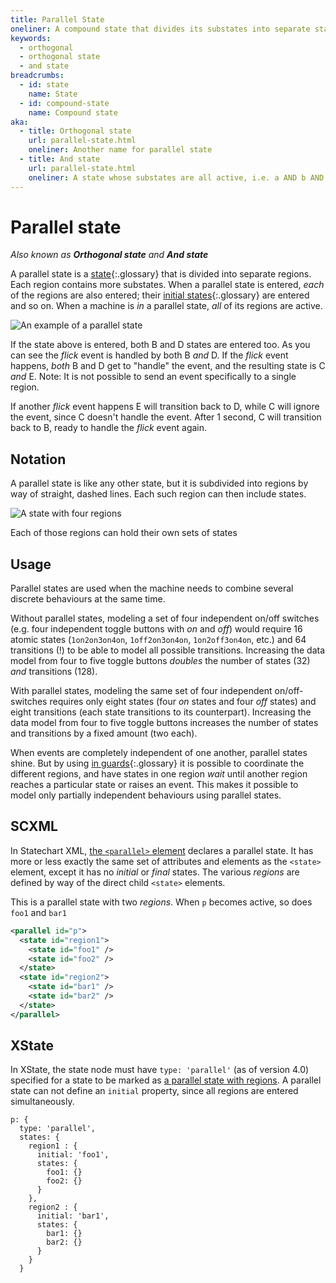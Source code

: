 ```yaml
---
title: Parallel State
oneliner: A compound state that divides its substates into separate state machines that all get to be active at the same time
keywords:
  - orthogonal
  - orthogonal state
  - and state
breadcrumbs:
  - id: state
    name: State
  - id: compound-state
    name: Compound state
aka:
  - title: Orthogonal state
    url: parallel-state.html
    oneliner: Another name for parallel state
  - title: And state
    url: parallel-state.html
    oneliner: A state whose substates are all active, i.e. a AND b AND c, known as a parallel state
---
```


# Parallel state

_Also known as **Orthogonal state** and **And state**_

A parallel state is a [state](state.html){:.glossary} that is divided into separate regions. Each region contains more substates. When a parallel state is entered, _each_ of the regions are also entered; their [initial states](initial-state.html){:.glossary} are entered and so on. When a machine is _in_ a parallel state, _all_ of its regions are active.

![An example of a parallel state](parallel.svg)

If the state above is entered, both B and D states are entered too. As you can see the _flick_ event is handled by both B _and_ D. If the _flick_ event happens, _both_ B and D get to "handle" the event, and the resulting state is C _and_ E. Note: It is not possible to send an event specifically to a single region.

If another _flick_ event happens E will transition back to D, while C will ignore the event, since C doesn't handle the event. After 1 second, C will transition back to B, ready to handle the _flick_ event again.

## Notation

A parallel state is like any other state, but it is subdivided into regions by way of straight, dashed lines. Each such region can then include states.

![A state with four regions](parallel-notation.svg)

Each of those regions can hold their own sets of states

## Usage

Parallel states are used when the machine needs to combine several discrete behaviours at the same time.

Without parallel states, modeling a set of four independent on/off switches (e.g. four independent toggle buttons with _on_ and _off_) would require 16 atomic states (`1on2on3on4on`, `1off2on3on4on`, `1on2off3on4on`, etc.) and 64 transitions (!) to be able to model all possible transitions. Increasing the data model from four to five toggle buttons _doubles_ the number of states (32) _and_ transitions (128).

With parallel states, modeling the same set of four independent on/off-switches requires only eight states (four _on_ states and four _off_ states) and eight transitions (each state transitions to its counterpart). Increasing the data model from four to five toggle buttons increases the number of states and transitions by a fixed amount (two each).

When events are completely independent of one another, parallel states shine. But by using [in guards](guard.html){:.glossary} it is possible to coordinate the different regions, and have states in one region _wait_ until another region reaches a particular state or raises an event. This makes it possible to model only partially independent behaviours using parallel states.

## SCXML

In Statechart XML, [the `<parallel>` element](https://www.w3.org/TR/scxml/#parallel) declares a parallel state. It has more or less exactly the same set of attributes and elements as the `<state>` element, except it has no _initial_ or _final_ states. The various _regions_ are defined by way of the direct child `<state>` elements.

This is a parallel state with two _regions_. When `p` becomes active, so does `foo1` and `bar1`

```xml
<parallel id="p">
  <state id="region1">
    <state id="foo1" />
    <state id="foo2" />
  </state>
  <state id="region2">
    <state id="bar1" />
    <state id="bar2" />
  </state>
</parallel>
```

## XState

In XState, the state node must have `type: 'parallel'` (as of version 4.0) specified for a state to be marked as [a parallel state with regions](https://xstate.js.org/docs/guides/parallel.html). A parallel state can not define an `initial` property, since all regions are entered simultaneously.

```
p: {
  type: 'parallel',
  states: {
    region1 : {
      initial: 'foo1',
      states: {
        foo1: {}
        foo2: {}
      }
    },
    region2 : {
      initial: 'bar1',
      states: {
        bar1: {}
        bar2: {}
      }
    }
  }
```
